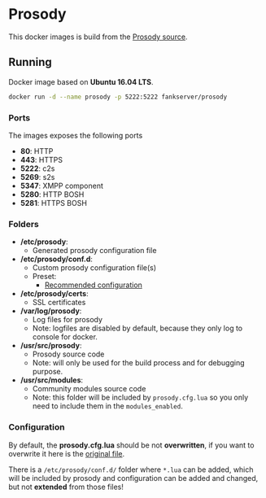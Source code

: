 # Prosody

This docker images is build from the [Prosody source](https://hg.prosody.im/).

## Running

Docker image based on __Ubuntu 16.04 LTS__.
```bash
docker run -d --name prosody -p 5222:5222 fankserver/prosody
```

### Ports

The images exposes the following ports
* __80__: HTTP
* __443__: HTTPS
* __5222__: c2s
* __5269__: s2s
* __5347__: XMPP component
* __5280__: HTTP BOSH
* __5281__: HTTPS BOSH

### Folders

* __/etc/prosody__:
	* Generated prosody configuration file
* __/etc/prosody/conf.d__:
	* Custom prosody configuration file(s)
	* Preset:
		* [Recommended configuration](examples/recommended.cfg.lua)
* __/etc/prosody/certs__:
	* SSL certificates
* __/var/log/prosody__:
	* Log files for prosody
	* Note: logfiles are disabled by default, because they only log to console for docker.
* __/usr/src/prosody__:
	* Prosody source code
	* Note: will only be used for the build process and for debugging purpose.
* __/usr/src/modules__:
	* Community modules source code
	* Note: this folder will be included by `prosody.cfg.lua` so you only need to include them in the `modules_enabled`.

### Configuration

By default, the __prosody.cfg.lua__ should be not __overwritten__, if you want to overwrite it here is the [original file](examples/default.cfg.lua).

There is a `/etc/prosody/conf.d/` folder where `*.lua` can be added, which will be included by prosody and configuration can be added and changed, but not __extended__ from those files!
